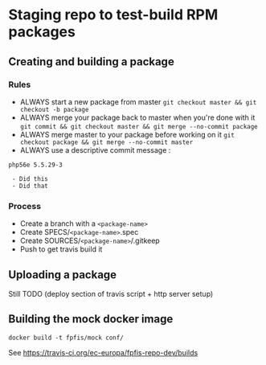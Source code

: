 # Staging repo to test-build RPM packages

## Creating and building a package

### Rules

- ALWAYS start a new package from master ```git checkout master && git checkout -b package```
- ALWAYS merge your package back to master when you're done with it ```git commit && git checkout master && git merge --no-commit package```
- ALWAYS merge master to your package before working on it ```git checkout package && git merge --no-commit master```
- ALWAYS use a descriptive commit message :

```
php56e 5.5.29-3

 - Did this
 - Did that
```

### Process

- Create a branch with a ```<package-name>```
- Create SPECS/```<package-name>```.spec
- Create SOURCES/```<package-name>```/.gitkeep
- Push to get travis build it

## Uploading a package

Still TODO (deploy section of travis script + http server setup)

## Building the mock docker image

```
docker build -t fpfis/mock conf/
```

See https://travis-ci.org/ec-europa/fpfis-repo-dev/builds
